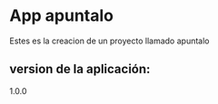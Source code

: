 # App apuntalo
Estes es la creacion de un proyecto llamado apuntalo

## version de la aplicación:
1.0.0
